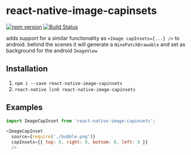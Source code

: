# react-native-image-capinsets

[![npm version](https://img.shields.io/npm/v/@hecom/react-native-image-capinsets.svg?style=flat)](https://www.npmjs.com/package/@hecom/react-native-image-capinsets)
[![Build Status](https://travis-ci.org/hecom-rn/react-native-image-capinsets.svg?branch=master)](https://travis-ci.org/hecom-rn/react-native-image-capinsets)


adds support for a similar functionality as `<Image capInsets={...} />` to android.
behind the scenes it will generate a `NinePatchDrawable` and set as background for the android `ImageView`

## Installation

1. `npm i --save react-native-image-capinsets`
2. `react-native link react-native-image-capinsets`


## Examples

```javascript
import ImageCapInset from 'react-native-image-capinsets';

<ImageCapInset
  source={require('./bubble.png')}
  capInsets={{ top: 8, right: 8, bottom: 8, left: 8 }}
  />
```
